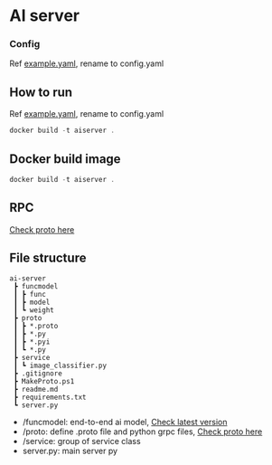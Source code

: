 # AI server
### Config
Ref [example.yaml](./example.yaml), rename to config.yaml  

## How to run
Ref [example.yaml](./example.yaml), rename to config.yaml  
```powershell
docker build -t aiserver .
```

## Docker build image
```powershell
docker build -t aiserver .
```

## RPC
[Check proto here](https://github.com/capdale/rpc-protocol)  

## File structure
```
ai-server
 ┣ funcmodel
 ┃ ┣ func
 ┃ ┣ model
 ┃ ┗ weight
 ┣ proto
 ┃ ┣ *.proto
 ┃ ┣ *.py
 ┃ ┣ *.pyi
 ┃ ┗ *.py
 ┣ service
 ┃ ┗ image_classifier.py
 ┣ .gitignore
 ┣ MakeProto.ps1
 ┣ readme.md
 ┣ requirements.txt
 ┗ server.py
 ```

 - /funcmodel: end-to-end ai model, [Check latest version](https://github.com/capdale/TEST-CNNmodel)
 - /proto: define .proto file and python grpc files, [Check proto here](https://github.com/capdale/rpc-protocol)
 - /service: group of service class
 - server.py: main server py